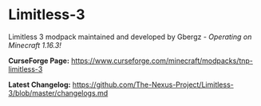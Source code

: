 # Limitless-3
Limitless 3 modpack maintained and developed by Gbergz - *Operating on Minecraft 1.16.3!*

**CurseForge Page:** https://www.curseforge.com/minecraft/modpacks/tnp-limitless-3

**Latest Changelog:** https://github.com/The-Nexus-Project/Limitless-3/blob/master/changelogs.md
